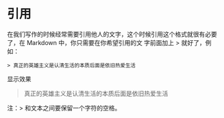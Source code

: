 # 引用


在我们写作的时候经常需要引用他人的文字，这个时候引用这个格式就很有必要了，在 Markdown 中，你只需要在你希望引用的文
字前面加上 > 就好了，例如：
~~~
> 真正的英雄主义是认清生活的本质后面是依旧热爱生活
~~~

显示效果
> 真正的英雄主义是认清生活的本质后面是依旧热爱生活

注：> 和文本之间要保留一个字符的空格。

